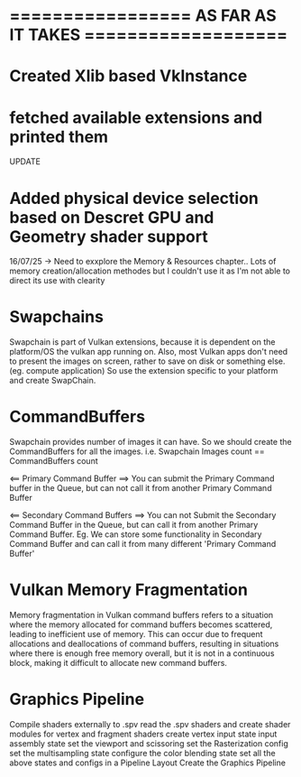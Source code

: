 

# ================= AS FAR AS IT TAKES =================== #

# Created Xlib based VkInstance 
# fetched available extensions and printed them

UPDATE
# Added physical device selection based on Descret GPU and Geometry shader support


16/07/25 -> Need to exxplore the Memory & Resources chapter.. Lots of memory creation/allocation methodes but I couldn't use it as I'm not able to direct its use with clearity

# Swapchains
Swapchain is part of Vulkan extensions, because it is dependent on the platform/OS the vulkan app running on.
Also, most Vulkan apps don't need to present the images on screen, rather to save on disk or something else. (eg. compute application)
So use the extension specific to your platform and create SwapChain.

# CommandBuffers
Swapchain provides number of images it can have. So we should create the CommandBuffers for all the images.
i.e. Swapchain Images count == CommandBuffers count

<== Primary Command Buffer ==>
You can submit the Primary Command buffer in the Queue, but can not call it from another Primary Command Buffer

<== Secondary Command Buffers ==>
You can not Submit the Secondary Command Buffer in the Queue, but can call it from another Primary Command Buffer.
Eg. We can store some functionality in Secondary Command Buffer and can call it from many different 'Primary Command Buffer'


# Vulkan Memory Fragmentation
Memory fragmentation in Vulkan command buffers refers to a situation where the memory allocated for command buffers becomes scattered, leading to inefficient use of memory. 
This can occur due to frequent allocations and deallocations of command buffers, resulting in situations where there is enough free memory overall, but it is not in a continuous block, 
making it difficult to allocate new command buffers.

# Graphics Pipeline
Compile shaders externally to .spv 
read the .spv shaders and create shader modules for vertex and fragment shaders
create vertex input state
input assembly state
set the viewport and scissoring
set the Rasterization config
set the multisampling state
configure the color blending state
set all the above states and configs in a Pipeline Layout 
Create the Graphics Pipeline